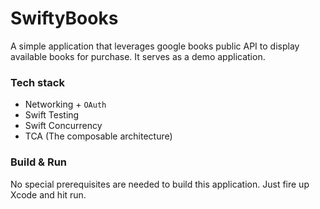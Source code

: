 # SwiftyBooks
A simple application that leverages google books public API to display available books for purchase. It serves as a demo application.

### Tech stack
- Networking + `OAuth`
- Swift Testing
- Swift Concurrency
- TCA (The composable architecture)

### Build & Run
No special prerequisites are needed to build this application. Just fire up Xcode and hit run.
